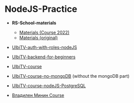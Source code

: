 # NodeJS-Practice

- **RS-School-materials**

  - [Materials (Course 2022)](./RS-School-materials)
  - [Materials (original)](https://github.com/rolling-scopes-school/tasks/tree/master/stage1/modules/node-materials)

- [UlbiTV-auth-with-roles-nodeJS](https://www.youtube.com/watch?v=d_aJdcDq6AY)
- [UlbiTV-backend-for-beginners](https://www.youtube.com/watch?v=tKM44vPHU0U)
- [UlbiTV-course](https://www.youtube.com/watch?v=243pQXC5Ebs)
- [UlbiTV-course-no-mongoDB](https://www.youtube.com/watch?v=243pQXC5Ebs) (without the mongoDB part)
- [UlbiTV-course-nodeJS-PostgreSQL](https://www.youtube.com/watch?v=p3RFMEixUOE)
- [Владилен Минин Course](https://www.youtube.com/watch?v=3aGSqasVPsI)
